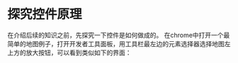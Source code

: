 # 探究控件原理
在介绍后续的知识之前，先探究一下控件是如何做成的。 在chrome中打开一个最简单的地图例子，打开开发者工具面板，用工具栏最左边的元素选择器选择地图左上方的放大按钮，可以看到类似如下的界面：
![]()



